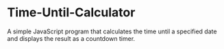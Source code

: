 # Time-Until-Calculator
A simple JavaScript program that calculates the time until a specified date and displays the result as a countdown timer.
